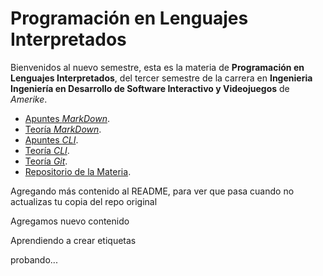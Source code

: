 # Programación en Lenguajes Interpretados

Bienvenidos al nuevo semestre, esta es la materia de **Programación en Lenguajes Interpretados**, del tercer semestre de la carrera en **Ingenieria Ingeniería en Desarrollo de Software Interactivo y Videojuegos** de _Amerike_.

- [Apuntes _MarkDown_](MarkDown.md).
- [Teoría _MarkDown_](https://jonmircha.com/markdown).
- [Apuntes _CLI_](Terminal.md).
- [Teoría _CLI_](https://jonmircha.com/terminal).
- [Teoría _Git_](https://jonmircha.com/git).
- [Repositorio de la Materia](https://github.com/jonmircha/amerike-lenguajes-interpretados-2023).

Agregando más contenido al README, para ver que pasa cuando no actualizas tu copia del repo original

Agregamos nuevo contenido

Aprendiendo a crear etiquetas

probando...
